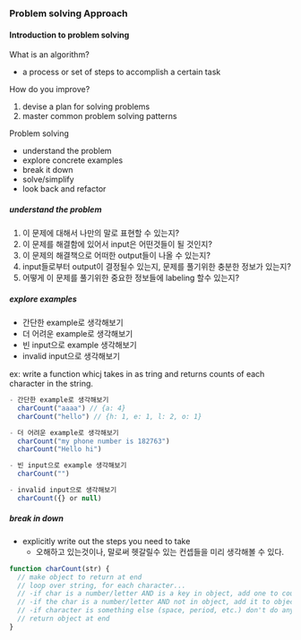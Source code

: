 ### Problem solving Approach

#### Introduction to problem solving

What is an algorithm?

- a process or set of steps to accomplish a certain task

How do you improve?

1. devise a plan for solving problems
2. master common problem solving patterns

Problem solving

- understand the problem
- explore concrete examples
- break it down
- solve/simplify
- look back and refactor

##### understand the problem

1. 이 문제에 대해서 나만의 말로 표현할 수 있는지?
2. 이 문제를 해결함에 있어서 input은 어떤것들이 될 것인지?
3. 이 문제의 해결책으로 어떠한 output들이 나올 수 있는지?
4. input들로부터 output이 결정될수 있는지, 문제를 풀기위한 충분한 정보가 있는지?
5. 어떻게 이 문제를 풀기위한 중요한 정보들에 labeling 할수 있는지?

##### explore examples

- 간단한 example로 생각해보기
- 더 어려운 example로 생각해보기
- 빈 input으로 example 생각해보기
- invalid input으로 생각해보기

ex: write a function whicj takes in as tring and returns counts of each character in the string.

```javascript
- 간단한 example로 생각해보기
  charCount("aaaa") // {a: 4}
  charCount("hello") // {h: 1, e: 1, l: 2, o: 1}

- 더 어려운 example로 생각해보기
  charCount("my phone number is 182763")
  charCount("Hello hi")

- 빈 input으로 example 생각해보기
  charCount("")

- invalid input으로 생각해보기
  charCount({} or null)

```

##### break in down

- explicitly write out the steps you need to take
  - 오해하고 있는것이나, 말로써 헷갈릴수 있는 컨셉들을 미리 생각해볼 수 있다.

```javascript
function charCount(str) {
  // make object to return at end
  // loop over string, for each character...
  // -if char is a number/letter AND is a key in object, add one to count
  // -if the char is a number/letter AND not in object, add it to object and set value to 1
  // -if character is something else (space, period, etc.) don't do anything
  // return object at end
}
```
